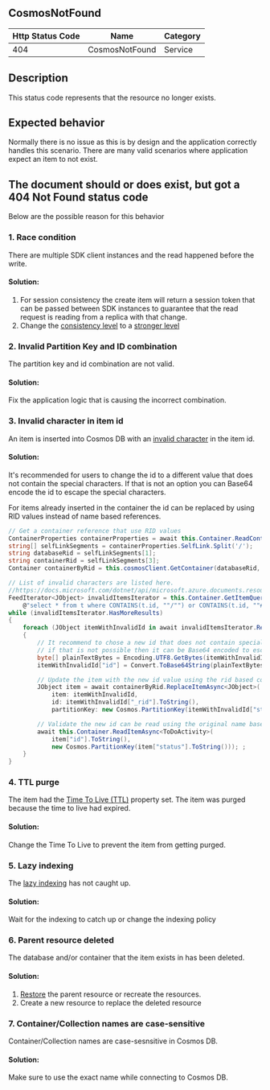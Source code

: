 ## CosmosNotFound

| Http Status Code | Name | Category |
|---|---|---|
|404|CosmosNotFound|Service|

## Description
This status code represents that the resource no longer exists. 

## Expected behavior
Normally there is no issue as this is by design and the application correctly handles this scenario. There are many valid scenarios where application expect an item to not exist.

## The document should or does exist, but got a 404 Not Found status code
Below are the possible reason for this behavior

### 1. Race condition

There are multiple SDK client instances and the read happened before the write.

#### Solution:
1. For session consistency the create item will return a session token that can be passed between SDK instances to guarantee that the read request is reading from a replica with that change.
2. Change the [consistency level](https://docs.microsoft.com/azure/cosmos-db/consistency-levels-choosing) to a [stronger level](https://docs.microsoft.com/azure/cosmos-db/consistency-levels-tradeoffs)

### 2. Invalid Partition Key and ID combination

The partition key and id combination are not valid.

#### Solution:
Fix the application logic that is causing the incorrect combination. 

### 3. Invalid character in item id
An item is inserted into Cosmos DB with an [invalid character](https://docs.microsoft.com/dotnet/api/microsoft.azure.documents.resource.id?view=azure-dotnet#remarks) in the item id.

#### Solution:
It's recommended for users to change the id to a different value that does not contain the special characters. If that is not an option you can Base64 encode the id to escape the special characters.

For items already inserted in the container the id can be replaced by using RID values instead of name based references.
```c#
// Get a container reference that use RID values
ContainerProperties containerProperties = await this.Container.ReadContainerAsync();
string[] selfLinkSegments = containerProperties.SelfLink.Split('/');
string databaseRid = selfLinkSegments[1];
string containerRid = selfLinkSegments[3];
Container containerByRid = this.cosmosClient.GetContainer(databaseRid, containerRid);

// List of invalid characters are listed here.
//https://docs.microsoft.com/dotnet/api/microsoft.azure.documents.resource.id?view=azure-dotnet#remarks
FeedIterator<JObject> invalidItemsIterator = this.Container.GetItemQueryIterator<JObject>(
    @"select * from t where CONTAINS(t.id, ""/"") or CONTAINS(t.id, ""#"") or CONTAINS(t.id, ""?"") or CONTAINS(t.id, ""\\"") ");
while (invalidItemsIterator.HasMoreResults)
{
    foreach (JObject itemWithInvalidId in await invalidItemsIterator.ReadNextAsync())
    {
        // It recommend to chose a new id that does not contain special characters, but
        // if that is not possible then it can be Base64 encoded to escape the special characters
        byte[] plainTextBytes = Encoding.UTF8.GetBytes(itemWithInvalidId["id"].ToString());
        itemWithInvalidId["id"] = Convert.ToBase64String(plainTextBytes);

        // Update the item with the new id value using the rid based container reference
        JObject item = await containerByRid.ReplaceItemAsync<JObject>(
            item: itemWithInvalidId,
            id: itemWithInvalidId["_rid"].ToString(),
            partitionKey: new Cosmos.PartitionKey(itemWithInvalidId["status"].ToString()));

        // Validate the new id can be read using the original name based contianer reference
        await this.Container.ReadItemAsync<ToDoActivity>(
            item["id"].ToString(),
            new Cosmos.PartitionKey(item["status"].ToString())); ;
    }
}
```

### 4. TTL purge
The item had the [Time To Live (TTL)](https://docs.microsoft.com/azure/cosmos-db/time-to-live) property set. The item was purged because the time to live had expired.

#### Solution:
Change the Time To Live to prevent the item from getting purged.

### 5. Lazy indexing
The [lazy indexing](https://docs.microsoft.com/azure/cosmos-db/index-policy#indexing-mode) has not caught up.

#### Solution:
Wait for the indexing to catch up or change the indexing policy

### 6. Parent resource deleted
The database and/or container that the item exists in has been deleted.

#### Solution:
1. [Restore](https://docs.microsoft.com/azure/cosmos-db/online-backup-and-restore#backup-retention-period) the parent resource or recreate the resources.
2. Create a new resource to replace the deleted resource

### 7. Container/Collection names are case-sensitive
Container/Collection names are case-sesnsitive in Cosmos DB.

#### Solution:
Make sure to use the exact name while connecting to Cosmos DB.
